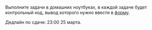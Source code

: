 Выполните задачи в домашних ноутбуках, в каждой задаче будет контрольный код, вывод которого нужно ввести в [форму](https://goo.gl/forms/aPXg2ZL0KyuUFRFn2).

Дедлайн по сдаче: 23:00 25 марта.
